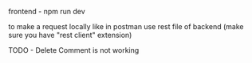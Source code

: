frontend - npm run dev


to make a request locally like in postman use rest file of backend (make sure you have "rest client" extension)

TODO - Delete Comment is not working